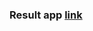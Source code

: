 ### Result app [link](https://drive.google.com/file/d/1Fah8hmWjKKgsPYNn6WYqcqaT9iIUpOR2/view?usp=sharing)
